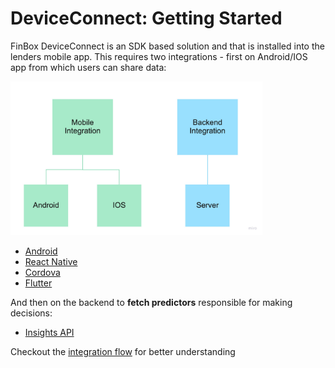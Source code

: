 # DeviceConnect: Getting Started
FinBox DeviceConnect is an SDK based solution and that is installed into the lenders mobile app. This requires two integrations - first on Android/IOS app from which users can share data:


<img src="/device_connect_mobile_server_integrations.jpg" alt="DeviceConnect Mobile Server Integration" style="width:80%;height:80%" />


- [Android](/device-connect/android.html)
- [React Native](/device-connect/react-native.html)
- [Cordova](/device-connect/cordova.html)
- [Flutter](/device-connect/flutter.html)

And then on the backend to **fetch predictors** responsible for making decisions:
- [Insights API](/device-connect/insights-api.html)

Checkout the [integration flow](/device-connect/integration-flow.html) for better understanding